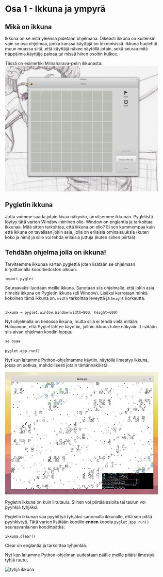# Osa 1 - Ikkuna ja ympyrä

## Mikä on ikkuna

Ikkuna on se mitä yleensä pidetään ohjelmana. Oikeasti ikkuna on kuitenkin vain se osa ohjelmaa, jonka kanssa käyttäjä on tekemisissä. Ikkuna huolehtii muun muassa siitä, että käyttäjä näkee näytöllä jotain, sekä seuraa mitä näppäimiä käyttäjä painaa tai missä hiiren osoitin kulkee.

Tässä on esimerkki Miinaharava-pelin ikkunasta:
![kuva miinaharavasta](miinaharavaikkuna.png)

## Pygletin ikkuna

Jotta voimme saada jotain kivaa näkyviin, tarvitsemme ikkunan. Pygletistä löytyy tätä varten Window-niminen olio. Window on englantia ja tarkoittaa ikkunaa. Mitä sitten tarkoittaa, että ikkuna on olio? Ei sen kummempaa kuin että ikkuna on tavallaan jokin asia, jolla on erilaisia ominaisuuksia (kuten koko ja nimi) ja sille voi tehdä erilaisia juttuja (kuten siihen piirtää).

## Tehdään ohjelma jolla on ikkuna!

Tarvitsemme ikkunaa varten pyglettiä joten lisätään se ohjelmaan kirjoittamalla kooditiedoston alkuun:

```Python3
import pyglet

``` 

Seuraavaksi luodaan meille ikkuna. Sanotaan siis ohjelmalle, että jokin asia nimeltä ikkuna on Pygletin ikkuna (eli Window). Lisäksi kerrotaan minkä kokoinen tämä ikkuna on. `width` tarkoittaa leveyttä ja `height` korkeutta.

```Python3

ikkuna = pyglet.window.Window(width=800, height=600)

```

Nyt ohjelmalla on tiedossa ikkuna, mutta sillä ei tehdä vielä mitään. Haluamme, että Pyglet lähtee käyntiin, jolloin ikkuna tulee näkyviin. Lisätään siis aivan ohjelman koodin loppuu

```Python3
se osaa

pyglet.app.run()
```
Nyt kun laitamme Python-ohjelmamme käytiin, näytölle ilmestyy ikkuna, jossa on sotkua, mahdollisesti jotain tämännäköistä:

![sotkuinen ikkuna](sotku-ikkuna.png)

Pygletin ikkuna on kuin liitutaulu. Siihen voi piirtää asioita tai taulun voi pyyhkiä tyhjäksi. 

Pygletin ikkunan saa pyyhittyä tyhjäksi sanomalla ikkunalle, että sen pitää pyyhkiytyä. Tätä varten lisätään koodiin **ennen** koodia ```pyglet.app.run()``` seuraavanlainen koodinpätkä:

```Python3
ikkuna.clear()
```

Clear on englantia ja tarkoittaa tyhjentää.

Nyt kun laitamme Python-ohjelman uudestaan päälle meille pitäisi ilmestyä tyhjä ruutu.

![tyhjä ikkuna](tyhjä-ikkuna.png)